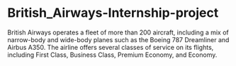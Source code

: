 # British_Airways-Internship-project
British Airways operates a fleet of more than 200 aircraft, including a mix of narrow-body and wide-body planes such as the Boeing 787 Dreamliner and Airbus A350. The airline offers several classes of service on its flights, including First Class, Business Class, Premium Economy, and Economy.
